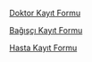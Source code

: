 
[Doktor Kayıt Formu](https://github.com/ayyse/Online-Clinic/blob/main/Online-Clinic/Views/Doktor/Create.cshtml)


[Bağışçı Kayıt Formu](https://github.com/ayyse/Online-Clinic/blob/main/Online-Clinic/Views/Bağışçı/Create.cshtml)


[Hasta Kayıt Formu](https://github.com/ayyse/Online-Clinic/blob/main/Online-Clinic/Views/Hasta/Create.cshtml)
